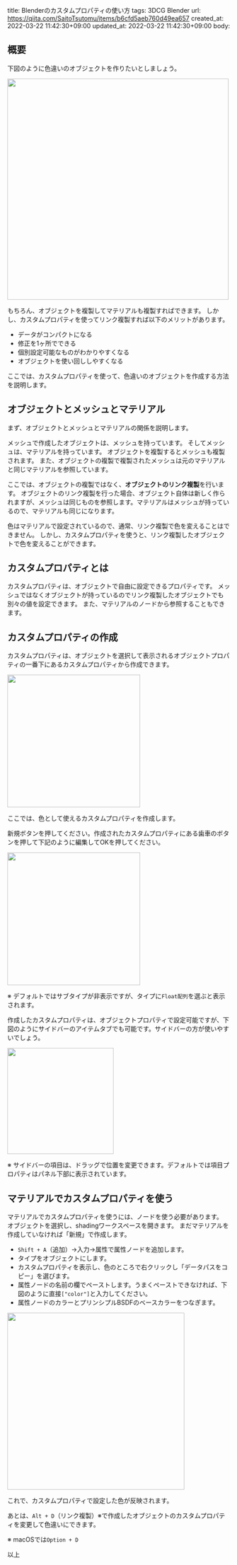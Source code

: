 title: Blenderのカスタムプロパティの使い方
tags: 3DCG Blender
url: https://qiita.com/SaitoTsutomu/items/b6cfd5aeb760d49ea657
created_at: 2022-03-22 11:42:30+09:00
updated_at: 2022-03-22 11:42:30+09:00
body:

## 概要

下図のように色違いのオブジェクトを作りたいとしましょう。

<img src="https://qiita-image-store.s3.ap-northeast-1.amazonaws.com/0/13955/a926d72f-6b4f-3b0c-c6b2-69f53b700c12.jpeg" width="500">

もちろん、オブジェクトを複製してマテリアルも複製すればできます。
しかし、カスタムプロパティを使ってリンク複製すれば以下のメリットがあります。

- データがコンパクトになる
- 修正を1ヶ所でできる
- 個別設定可能なものがわかりやすくなる
- オブジェクトを使い回ししやすくなる

ここでは、カスタムプロパティを使って、色違いのオブジェクトを作成する方法を説明します。

## オブジェクトとメッシュとマテリアル

まず、オブジェクトとメッシュとマテリアルの関係を説明します。

メッシュで作成したオブジェクトは、メッシュを持っています。
そしてメッシュは、マテリアルを持っています。
オブジェクトを複製するとメッシュも複製されます。
また、オブジェクトの複製で複製されたメッシュは元のマテリアルと同じマテリアルを参照しています。

ここでは、オブジェクトの複製ではなく、**オブジェクトのリンク複製**を行います。
オブジェクトのリンク複製を行った場合、オブジェクト自体は新しく作られますが、メッシュは同じものを参照します。マテリアルはメッシュが持っているので、マテリアルも同じになります。

色はマテリアルで設定されているので、通常、リンク複製で色を変えることはできません。
しかし、カスタムプロパティを使うと、リンク複製したオブジェクトで色を変えることができます。

## カスタムプロパティとは

カスタムプロパティは、オブジェクトで自由に設定できるプロパティです。
メッシュではなくオブジェクトが持っているのでリンク複製したオブジェクトでも別々の値を設定できます。
また、マテリアルのノードから参照することもできます。

## カスタムプロパティの作成

カスタムプロパティは、オブジェクトを選択して表示されるオブジェクトプロパティの一番下にあるカスタムプロパティから作成できます。

<img src="https://qiita-image-store.s3.ap-northeast-1.amazonaws.com/0/13955/23aa1503-55a3-bf51-8562-d02d5026bd61.png" width="300">

ここでは、色として使えるカスタムプロパティを作成します。

新規ボタンを押してください。作成されたカスタムプロパティにある歯車のボタンを押して下記のように編集してOKを押してください。

<img src="https://qiita-image-store.s3.ap-northeast-1.amazonaws.com/0/13955/341a17d3-2fb9-b81a-4f78-d68dca1e0107.png" width="300">

※ デフォルトではサブタイプが非表示ですが、タイプに`Float配列`を選ぶと表示されます。

作成したカスタムプロパティは、オブジェクトプロパティで設定可能ですが、下図のようにサイドバーのアイテムタブでも可能です。サイドバーの方が使いやすいでしょう。

<img src="https://qiita-image-store.s3.ap-northeast-1.amazonaws.com/0/13955/2c1641b5-8dc9-84a5-d49d-46e2ae46effc.png" width="240">

※ サイドバーの項目は、ドラッグで位置を変更できます。デフォルトでは項目プロパティはパネル下部に表示されています。

## マテリアルでカスタムプロパティを使う

マテリアルでカスタムプロパティを使うには、ノードを使う必要があります。
オブジェクトを選択し、shadingワークスペースを開きます。
まだマテリアルを作成していなければ「新規」で作成します。

- `Shift + A`（追加）→入力→属性で属性ノードを追加します。
- タイプをオブジェクトにします。
- カスタムプロパティを表示し、色のところで右クリックし「データパスをコピー」を選びます。
- 属性ノードの名前の欄でペーストします。うまくペーストできなければ、下図のように直接`["color"]`と入力してください。
- 属性ノードのカラーとプリンシプルBSDFのベースカラーをつなぎます。

<img src="https://qiita-image-store.s3.ap-northeast-1.amazonaws.com/0/13955/c0c49a90-7b8e-8e04-3e9f-d39e4a4fe46e.png" width="400">

これで、カスタムプロパティで設定した色が反映されます。

あとは、`Alt + D`（リンク複製）※で作成したオブジェクトのカスタムプロパティを変更して色違いにできます。

※ macOSでは`Option + D`

以上


